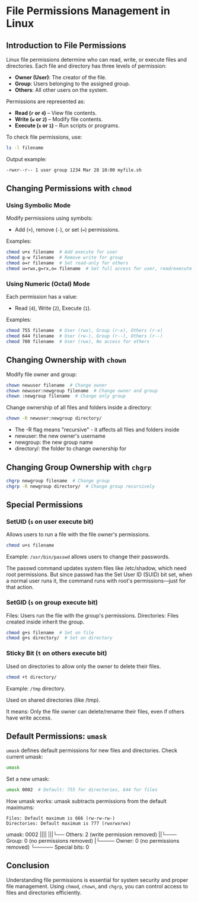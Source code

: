 # File Permissions Management in Linux

## Introduction to File Permissions
Linux file permissions determine who can read, write, or execute files and directories. Each file and directory has three levels of permission:
- **Owner (User)**: The creator of the file.
- **Group**: Users belonging to the assigned group.
- **Others**: All other users on the system.

Permissions are represented as:
- **Read (`r` or `4`)** – View file contents.
- **Write (`w` or `2`)** – Modify file contents.
- **Execute (`x` or `1`)** – Run scripts or programs.

To check file permissions, use:
```bash
ls -l filename
```
Output example:
```bash
-rwxr--r-- 1 user group 1234 Mar 28 10:00 myfile.sh
```

## Changing Permissions with `chmod`
### Using Symbolic Mode
Modify permissions using symbols:
- Add (`+`), remove (`-`), or set (`=`) permissions.

Examples:
```bash
chmod u+x filename  # Add execute for user
chmod g-w filename  # Remove write for group
chmod o=r filename  # Set read-only for others
chmod u=rwx,g=rx,o= filename  # Set full access for user, read/execute for group, and no access for others
```

### Using Numeric (Octal) Mode
Each permission has a value:
- Read (`4`), Write (`2`), Execute (`1`).

Examples:
```bash
chmod 755 filename  # User (rwx), Group (r-x), Others (r-x)
chmod 644 filename  # User (rw-), Group (r--), Others (r--)
chmod 700 filename  # User (rwx), No access for others
```

## Changing Ownership with `chown`
Modify file owner and group:
```bash
chown newuser filename  # Change owner
chown newuser:newgroup filename  # Change owner and group
chown :newgroup filename  # Change only group
```

Change ownership of all files and folders inside a directory:
```bash
chown -R newuser:newgroup directory/
```
- The -R flag means "recursive" - it affects all files and folders inside
- newuser: the new owner's username
- newgroup: the new group name
- directory/: the folder to change ownership for


## Changing Group Ownership with `chgrp`
```bash
chgrp newgroup filename  # Change group
chgrp -R newgroup directory/  # Change group recursively
```

## Special Permissions
### SetUID (`s` on user execute bit)
Allows users to run a file with the file owner's permissions.
```bash
chmod u+s filename
```
Example: `/usr/bin/passwd` allows users to change their passwords.

The passwd command updates system files like /etc/shadow, which need root permissions. But since passwd has the Set User ID (SUID) bit set, when a normal user runs it, the command runs with root's permissions—just for that action.

### SetGID (`s` on group execute bit)
Files: Users run the file with the group's permissions.
Directories: Files created inside inherit the group.
```bash
chmod g+s filename  # Set on file
chmod g+s directory/  # Set on directory
```

### Sticky Bit (`t` on others execute bit)
Used on directories to allow only the owner to delete their files.
```bash
chmod +t directory/
```
Example: `/tmp` directory.

Used on shared directories (like /tmp).

It means: Only the file owner can delete/rename their files, even if others have write access.

## Default Permissions: `umask`
`umask` defines default permissions for new files and directories.
Check current umask:
```bash
umask
```
Set a new umask:
```bash
umask 0002  # Default: 755 for directories, 644 for files
```
How umask works:
    umask subtracts permissions from the default maximums:

    Files: Default maximum is 666 (rw-rw-rw-)
    Directories: Default maximum is 777 (rwxrwxrwx)

umask: 0002
       ||||
       |||└── Others: 2 (write permission removed)
       ||└─── Group: 0 (no permissions removed) 
       |└──── Owner: 0 (no permissions removed)
       └───── Special bits: 0

## Conclusion
Understanding file permissions is essential for system security and proper file management. Using `chmod`, `chown`, and `chgrp`, you can control access to files and directories efficiently.
